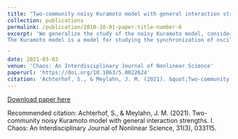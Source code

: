 ```yaml
---
title: "Two-community noisy Kuramoto model with general interaction strengths. I"
collection: publications
permalink: /publication/2010-10-01-paper-title-number-6
excerpt: 'We generalize the study of the noisy Kuramoto model, considered on a network of two interacting communities, to the case where the interaction strengths within and across communities are taken to be different in general. By developing a geometric interpretation of the self-consistency equations, we are able to separate the parameter space into ten regions in which we identify the maximum number of solutions in the steady state. Furthermore, we prove that in the steady state, only the angles 0 and π are possible between the average phases of the two communities and derive the solution boundary for the unsynchronized solution. Last, we identify the equivalence class relation in the parameter space corresponding to the symmetrically synchronized solution.
The Kuramoto model is a model for studying the synchronization of oscillators (e.g., fireflies flashing). We consider two groups of oscillators, synchronizing within and across groups. Studying the stationary-states (or critical points) of the system leads to a system of equations that cannot be solved analytically. We introduce a geometric interpretation of these equations that allows us to analyze when and how many solutions are possible given a vector of model parameters. It also allows us to identify when symmetric solutions (solutions where the two groups are equally synchronized) and unsynchronized solutions occur.

'
date: 2021-03-03
venue: 'Chaos: An Interdisciplinary Journal of Nonlinear Science'
paperurl: 'https://doi.org/10.1063/5.0022624'
citation: 'Achterhof, S., & Meylahn, J. M. (2021). &quot;Two-community noisy Kuramoto model with general interaction strengths. I&quot; <i>Chaos: An Interdisciplinary Journal of Nonlinear Science </i>. 31(3), 033115.'
---
```


[Download paper here](https://doi.org/10.1063/5.0022624)

Recommended citation: Achterhof, S., & Meylahn, J. M. (2021). Two-community noisy Kuramoto model with general interaction strengths. I. Chaos: An Interdisciplinary Journal of Nonlinear Science, 31(3), 033115.



